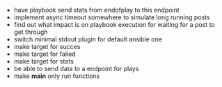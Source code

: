 - have playbook send stats from endofplay to this endpoint
- implement async timeout somewhere to simulate long running posts
- find out what impact is on playbook execution for waiting for a post to get through
- switch minimal stdout plugin for default ansible one
- make target for succes
- make target for failed
- make target for stats
- be able to send data to a endpoint for plays
- make __main__ only run functions

